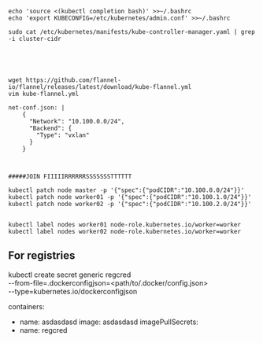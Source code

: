 ```
echo 'source <(kubectl completion bash)' >>~/.bashrc
echo 'export KUBECONFIG=/etc/kubernetes/admin.conf' >>~/.bashrc

sudo cat /etc/kubernetes/manifests/kube-controller-manager.yaml | grep -i cluster-cidr





wget https://github.com/flannel-io/flannel/releases/latest/download/kube-flannel.yml
vim kube-flannel.yml

net-conf.json: |
    {
      "Network": "10.100.0.0/24",
      "Backend": {
        "Type": "vxlan"
      }
    }



#####JOIN FIIIIIRRRRRRSSSSSSSTTTTTT

kubectl patch node master -p '{"spec":{"podCIDR":"10.100.0.0/24"}}'
kubectl patch node worker01 -p '{"spec":{"podCIDR":"10.100.1.0/24"}}'
kubectl patch node worker02 -p '{"spec":{"podCIDR":"10.100.2.0/24"}}'


kubectl label nodes worker01 node-role.kubernetes.io/worker=worker
kubectl label nodes worker02 node-role.kubernetes.io/worker=worker
```




## For registries
kubectl create secret generic regcred \
    --from-file=.dockerconfigjson=<path/to/.docker/config.json> \
    --type=kubernetes.io/dockerconfigjson

containers:
- name: asdasdasd
  image: asdasdasd
imagePullSecrets:
- name: regcred
